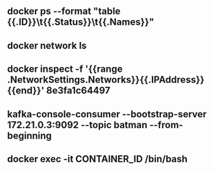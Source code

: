 ## docker ps --format "table {{.ID}}\t{{.Status}}\t{{.Names}}"
## docker network ls
## docker inspect -f '{{range .NetworkSettings.Networks}}{{.IPAddress}}{{end}}' 8e3fa1c64497
## kafka-console-consumer --bootstrap-server 172.21.0.3:9092 --topic batman --from-beginning
## docker exec -it CONTAINER_ID /bin/bash
